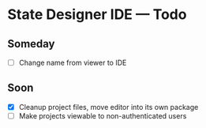 # State Designer IDE — Todo

## Someday

- [ ] Change name from viewer to IDE

## Soon

- [x] Cleanup project files, move editor into its own package
- [ ] Make projects viewable to non-authenticated users
